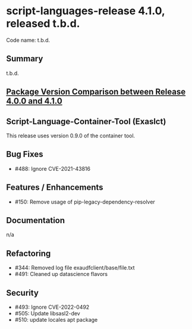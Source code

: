 # script-languages-release 4.1.0, released t.b.d.

Code name: t.b.d.

## Summary

t.b.d.

## [Package Version Comparison between Release 4.0.0 and 4.1.0](package_diffs/4.1.0/README.md)
  
## Script-Language-Container-Tool (Exaslct)

This release uses version 0.9.0 of the container tool.

## Bug Fixes

 - #488: Ignore CVE-2021-43816

## Features / Enhancements

 - #150: Remove usage of pip-legacy-dependency-resolver

## Documentation

n/a

## Refactoring

 - #344: Removed log file exaudfclient/base/file.txt 
 - #491: Cleaned up datascience flavors

## Security

 - #493: Ignore CVE-2022-0492
 - #505: Update libsasl2-dev
 - #510: update locales apt package
